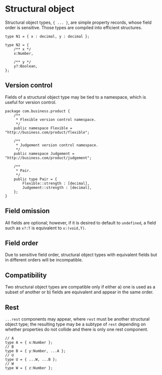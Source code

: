 # Structural object

Structural object types, `{ ... }`, are simple property records, whose field order is sensitive. Those types are compiled into efficient structures.

```
type N1 = { x : decimal, y : decimal };

type N2 = {
    /** x */
    x:Number,

    /** y */
    y?:Boolean,
};
```

## Version control

Fields of a structural object type may be tied to a namespace, which is useful for version control.

```
package com.business.product {
    /**
     * Flexible version control namespace.
     */
    public namespace Flexible = "http://business.com/product/flexible";

    /**
     * Judgement version control namespace.
     */
    public namespace Judgement = "http://business.com/product/judgement";

    /**
     * Pair.
     */
    public type Pair = {
        Flexible::strength : [decimal],
        Judgement::strength : [decimal],
    };
}
```

## Field omission

All fields are optional; however, if it is desired to default to `undefined`, a field such as `x?:T` is equivalent to `x:(void,T)`.

## Field order

Due to sensitive field order, structural object types with equivalent fields but in different orders will be incompatible.

## Compatibility

Two structural object types are compatible only if either a\) one is used as a subset of another or b\) fields are equivalent and appear in the same order.

## Rest

`...rest` components may appear, where `rest` must be another structural object type; the resulting type may be a subtype of `rest` depending on whether properties do not collide and there is only one rest component.

```
// A
type A = { x:Number };
// B
type B = { y:Number, ...A };
// U
type U = { ...W, ...B };
// W
type W = { z:Number };
```